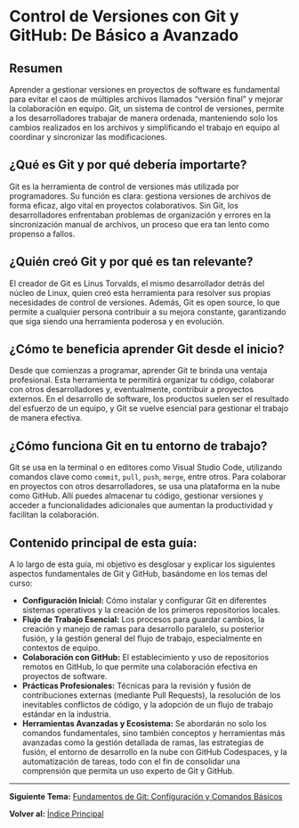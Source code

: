 # Control de Versiones con Git y GitHub: De Básico a Avanzado

## Resumen
Aprender a gestionar versiones en proyectos de software es fundamental para evitar el caos de múltiples archivos llamados “versión final” y mejorar la colaboración en equipo. Git, un sistema de control de versiones, permite a los desarrolladores trabajar de manera ordenada, manteniendo solo los cambios realizados en los archivos y simplificando el trabajo en equipo al coordinar y sincronizar las modificaciones.

## ¿Qué es Git y por qué debería importarte?
Git es la herramienta de control de versiones más utilizada por programadores. Su función es clara: gestiona versiones de archivos de forma eficaz, algo vital en proyectos colaborativos. Sin Git, los desarrolladores enfrentaban problemas de organización y errores en la sincronización manual de archivos, un proceso que era tan lento como propenso a fallos.

## ¿Quién creó Git y por qué es tan relevante?
El creador de Git es Linus Torvalds, el mismo desarrollador detrás del núcleo de Linux, quien creó esta herramienta para resolver sus propias necesidades de control de versiones. Además, Git es open source, lo que permite a cualquier persona contribuir a su mejora constante, garantizando que siga siendo una herramienta poderosa y en evolución.

## ¿Cómo te beneficia aprender Git desde el inicio?
Desde que comienzas a programar, aprender Git te brinda una ventaja profesional. Esta herramienta te permitirá organizar tu código, colaborar con otros desarrolladores y, eventualmente, contribuir a proyectos externos. En el desarrollo de software, los productos suelen ser el resultado del esfuerzo de un equipo, y Git se vuelve esencial para gestionar el trabajo de manera efectiva.

## ¿Cómo funciona Git en tu entorno de trabajo?
Git se usa en la terminal o en editores como Visual Studio Code, utilizando comandos clave como `commit`, `pull`, `push`, `merge`, entre otros. Para colaborar en proyectos con otros desarrolladores, se usa una plataforma en la nube como GitHub. Allí puedes almacenar tu código, gestionar versiones y acceder a funcionalidades adicionales que aumentan la productividad y facilitan la colaboración.

## Contenido principal de esta guía:

A lo largo de esta guía, mi objetivo es desglosar y explicar los siguientes aspectos fundamentales de Git y GitHub, basándome en los temas del curso:

*   **Configuración Inicial:** Cómo instalar y configurar Git en diferentes sistemas operativos y la creación de los primeros repositorios locales.
*   **Flujo de Trabajo Esencial:** Los procesos para guardar cambios, la creación y manejo de ramas para desarrollo paralelo, su posterior fusión, y la gestión general del flujo de trabajo, especialmente en contextos de equipo.
*   **Colaboración con GitHub:** El establecimiento y uso de repositorios remotos en GitHub, lo que permite una colaboración efectiva en proyectos de software.
*   **Prácticas Profesionales:** Técnicas para la revisión y fusión de contribuciones externas (mediante Pull Requests), la resolución de los inevitables conflictos de código, y la adopción de un flujo de trabajo estándar en la industria.
*   **Herramientas Avanzadas y Ecosistema:** Se abordarán no solo los comandos fundamentales, sino también conceptos y herramientas más avanzadas como la gestión detallada de ramas, las estrategias de fusión, el entorno de desarrollo en la nube con GitHub Codespaces, y la automatización de tareas, todo con el fin de consolidar una comprensión que permita un uso experto de Git y GitHub.

---

**Siguiente Tema:** [Fundamentos de Git: Configuración y Comandos Básicos](./02-fundamentos-git-configuracion-comandos.md)

**Volver al:** [Índice Principal](../README.md)